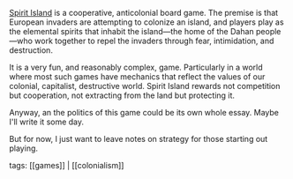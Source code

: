 [Spirit Island](https://boardgamegeek.com/boardgame/162886/spirit-island) is a cooperative, anticolonial board game. The premise is that European invaders are attempting to colonize an island, and players play as the elemental spirits that inhabit the island—the home of the Dahan people—who work together to repel the invaders through fear, intimidation, and destruction.

It is a very fun, and reasonably complex, game. Particularly in a world where most such games have mechanics that reflect the values of our colonial, capitalist, destructive world. Spirit Island rewards not competition but cooperation, not extracting from the land but protecting it.

Anyway, an the politics of this game could be its own whole essay. Maybe I'll write it some day.

But for now, I just want to leave notes on strategy for those starting out playing.

tags: [[games]] | [[colonialism]]
